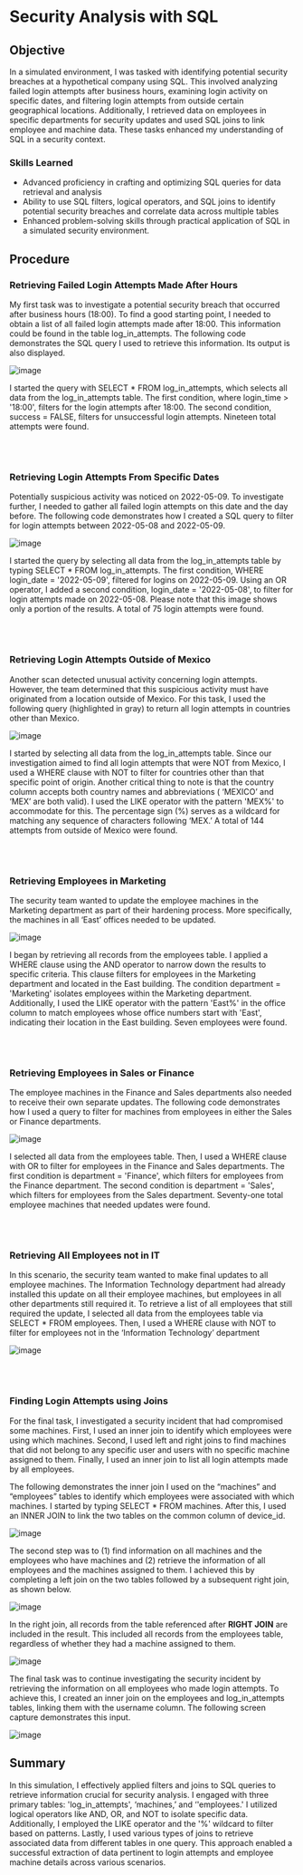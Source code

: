# Security Analysis with SQL

## Objective


In a simulated environment, I was tasked with identifying potential security breaches at a hypothetical company using SQL. This involved analyzing failed login attempts after business hours, examining login activity on specific dates, and filtering login attempts from outside certain geographical locations. Additionally, I retrieved data on employees in specific departments for security updates and used SQL joins to link employee and machine data. These tasks enhanced my understanding of SQL in a security context.


### Skills Learned

- Advanced proficiency in crafting and optimizing SQL queries for data retrieval and analysis
- Ability to use SQL filters, logical operators, and SQL joins to identify potential security breaches and correlate data across multiple tables
- Enhanced problem-solving skills through practical application of SQL in a simulated security environment.



## Procedure

### Retrieving Failed Login Attempts Made After Hours

My first task was to investigate a potential security breach that occurred after business hours (18:00). To find a good starting point, I needed to obtain a list of all failed login attempts made after 18:00. This information could be found in the table log_in_attempts. The following code demonstrates the SQL query I used to retrieve this information. Its output is also displayed.

![image](https://github.com/user-attachments/assets/1f352b69-ed7c-4eed-b0cf-11a026db6a8f)

I started the query with SELECT * FROM log_in_attempts, which selects all data from the log_in_attempts table. The first condition, where login_time > '18:00', filters for the login attempts after 18:00. The second condition,  success = FALSE, filters for unsuccessful login attempts. Nineteen total attempts were found. 

<br></br>

### Retrieving Login Attempts From Specific Dates

Potentially suspicious activity was noticed on 2022-05-09.  To investigate further, I needed to gather all failed login attempts on this date and the day before. The following code demonstrates how I created a SQL query to filter for login attempts between 2022-05-08 and 2022-05-09. 

![image](https://github.com/user-attachments/assets/65d03840-a23c-44e4-9256-3e9306981675)

I started the query by selecting all data from the log_in_attempts table by typing SELECT * FROM log_in_attempts. The first condition, WHERE login_date = '2022-05-09', filtered for logins on 2022-05-09. Using an OR operator, I added a second condition, login_date = '2022-05-08', to filter for login attempts made on 2022-05-08. Please note that this image shows only a portion of the results. A total of 75 login attempts were found.

<br></br>

### Retrieving Login Attempts Outside of Mexico

Another scan detected unusual activity concerning login attempts. However, the team determined that this suspicious activity must have originated from a location outside of Mexico. For this task, I used the following query (highlighted in gray)  to return all login attempts in countries other than Mexico.

![image](https://github.com/user-attachments/assets/6bb799e8-d35c-4f2d-b6b1-7bf777e2ef78)

I started by selecting all data from the log_in_attempts table. Since our investigation aimed to find all login attempts that were NOT from Mexico,  I used a WHERE clause with NOT to filter for countries other than that specific point of origin. Another critical thing to note is that the country column accepts both country names and abbreviations ( ‘MEXICO’ and ‘MEX’ are both valid). I used the LIKE operator with the pattern 'MEX%' to accommodate for this. The percentage sign (%) serves as a wildcard for matching any sequence of characters following ‘MEX.’ A total of 144 attempts from outside of Mexico were found.

<br></br>

### Retrieving Employees in Marketing

The security team wanted to update the employee machines in the Marketing department as part of their hardening process. More specifically, the machines in all ‘East’ offices needed to be updated.

![image](https://github.com/user-attachments/assets/bd678e8c-37bb-4548-bdbf-780c04e671e7)

I began by retrieving all records from the employees table. I applied a WHERE clause using the AND operator to narrow down the results to specific criteria. This clause filters for employees in the Marketing department and located in the East building. The condition department = 'Marketing' isolates employees within the Marketing department. Additionally, I used the LIKE operator with the pattern 'East%' in the office column to match employees whose office numbers start with 'East', indicating their location in the East building. Seven employees were found.

<br></br>

### Retrieving Employees in Sales or Finance

The employee machines in the Finance and Sales departments also needed to receive their own separate updates. The following code demonstrates how I used a query to filter for machines from employees in either the Sales or Finance departments.

![image](https://github.com/user-attachments/assets/bf11d66b-8274-48ad-824e-e71c952073ea)

I selected all data from the employees table. Then, I used a WHERE clause with OR to filter for employees in the Finance and Sales departments. The first condition is department = 'Finance', which filters for employees from the Finance department. The second condition is department = 'Sales', which filters for employees from the Sales department. Seventy-one total employee machines that needed updates were found. 

<br></br>

### Retrieving All Employees not in IT

In this scenario, the security team wanted to make final updates to all employee machines. The Information Technology department had already installed this update on all their employee machines, but employees in all other departments still required it. To retrieve a list of all employees that still required the update, I selected all data from the employees table via SELECT * FROM employees. Then, I used a WHERE clause with NOT to filter for employees not in the ‘Information Technology’  department

![image](https://github.com/user-attachments/assets/5007fae2-a56e-41eb-afac-83b79cfd1a50)

<br></br>

### Finding Login Attempts using Joins

For the final task, I investigated a security incident that had compromised some machines. First, I used an inner join to identify which employees were using which machines. Second, I used left and right joins to find machines that did not belong to any specific user and users with no specific machine assigned to them. Finally, I used an inner join to list all login attempts made by all employees.


The following demonstrates the inner join I used on the “machines” and “employees” tables to identify which employees were associated with which machines. I started by typing SELECT * FROM machines. After this, I used an INNER JOIN to link the two tables on the common column of device_id. 

![image](https://github.com/user-attachments/assets/f5ecfa76-04ae-4458-895b-f4f4e99e286e)


The second step was to (1) find information on all machines and the employees who have machines and (2) retrieve the information of all employees and the machines assigned to them. I achieved this by completing a left join on the two tables followed by a subsequent right join, as shown below.

![image](https://github.com/user-attachments/assets/e429ebc6-8c8b-4ab6-88e3-c3e1e7be262f)


In the right join, all records from the table referenced after <b>RIGHT JOIN</b> are included in the result. This included all records from the employees table, regardless of whether they had a machine assigned to them.

![image](https://github.com/user-attachments/assets/f0404473-9f32-4e99-b3f6-fb0df8b2fcc1)


The final task was to continue investigating the security incident by retrieving the information on all employees who made login attempts. To achieve this, I created an inner join on the employees and log_in_attempts tables, linking them with the username column.
The following screen capture demonstrates this input. 


![image](https://github.com/user-attachments/assets/760ac99a-a186-43da-8dbd-c826f0b08e71)

## Summary

In this simulation, I effectively applied filters and joins to SQL queries to retrieve information crucial for security analysis. I engaged with three  primary tables: 'log_in_attempts', ‘machines,’ and ‘'employees.' I utilized logical operators like AND, OR, and NOT to isolate specific data. Additionally, I employed the LIKE operator and the '%' wildcard to filter based on patterns. Lastly, I used various types of joins to retrieve associated data from different tables in one query. This approach enabled a successful extraction of data pertinent to login attempts and employee machine details across various scenarios.
